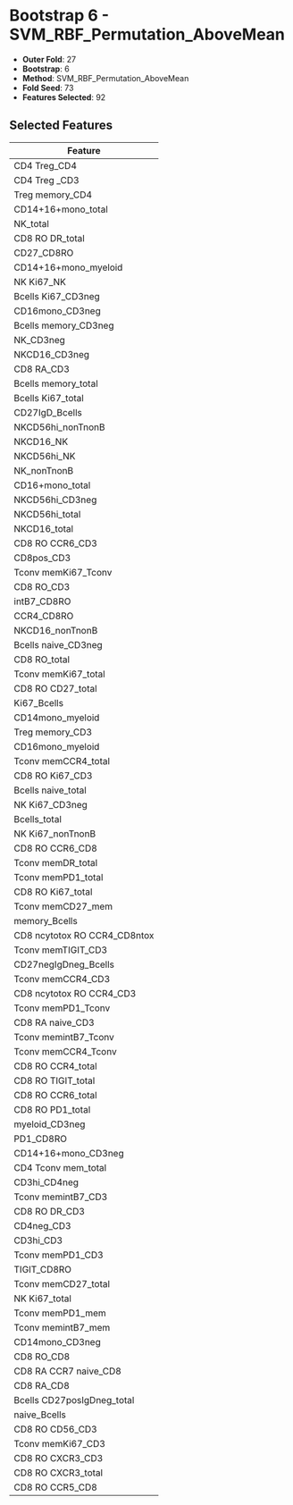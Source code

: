 # Bootstrap 6 - SVM_RBF_Permutation_AboveMean

- **Outer Fold**: 27
- **Bootstrap**: 6
- **Method**: SVM_RBF_Permutation_AboveMean
- **Fold Seed**: 73
- **Features Selected**: 92

## Selected Features

| Feature |
|---------|
| CD4 Treg_CD4 |
| CD4 Treg _CD3 |
| Treg memory_CD4 |
| CD14+16+mono_total |
| NK_total |
| CD8 RO DR_total |
| CD27_CD8RO |
| CD14+16+mono_myeloid |
| NK Ki67_NK |
| Bcells Ki67_CD3neg |
| CD16mono_CD3neg |
| Bcells memory_CD3neg |
| NK_CD3neg |
| NKCD16_CD3neg |
| CD8 RA_CD3 |
| Bcells memory_total |
| Bcells Ki67_total |
| CD27IgD_Bcells |
| NKCD56hi_nonTnonB |
| NKCD16_NK |
| NKCD56hi_NK |
| NK_nonTnonB |
| CD16+mono_total |
| NKCD56hi_CD3neg |
| NKCD56hi_total |
| NKCD16_total |
| CD8 RO CCR6_CD3 |
| CD8pos_CD3 |
| Tconv memKi67_Tconv |
| CD8 RO_CD3 |
| intB7_CD8RO |
| CCR4_CD8RO |
| NKCD16_nonTnonB |
| Bcells naive_CD3neg |
| CD8 RO_total |
| Tconv memKi67_total |
| CD8 RO CD27_total |
| Ki67_Bcells |
| CD14mono_myeloid |
| Treg memory_CD3 |
| CD16mono_myeloid |
| Tconv memCCR4_total |
| CD8  RO Ki67_CD3 |
| Bcells naive_total |
| NK Ki67_CD3neg |
| Bcells_total |
| NK Ki67_nonTnonB |
| CD8 RO CCR6_CD8 |
| Tconv memDR_total |
| Tconv memPD1_total |
| CD8 RO Ki67_total |
| Tconv memCD27_mem |
| memory_Bcells |
| CD8 ncytotox RO CCR4_CD8ntox |
| Tconv memTIGIT_CD3 |
| CD27negIgDneg_Bcells |
| Tconv memCCR4_CD3 |
| CD8 ncytotox RO CCR4_CD3 |
| Tconv memPD1_Tconv |
| CD8 RA naive_CD3 |
| Tconv memintB7_Tconv |
| Tconv memCCR4_Tconv |
| CD8 RO CCR4_total |
| CD8 RO TIGIT_total |
| CD8 RO CCR6_total |
| CD8 RO PD1_total |
| myeloid_CD3neg |
| PD1_CD8RO |
| CD14+16+mono_CD3neg |
| CD4 Tconv mem_total |
| CD3hi_CD4neg |
| Tconv memintB7_CD3 |
| CD8 RO DR_CD3 |
| CD4neg_CD3 |
| CD3hi_CD3 |
| Tconv memPD1_CD3 |
| TIGIT_CD8RO |
| Tconv memCD27_total |
| NK Ki67_total |
| Tconv memPD1_mem |
| Tconv memintB7_mem |
| CD14mono_CD3neg |
| CD8 RO_CD8 |
| CD8 RA CCR7 naive_CD8 |
| CD8 RA_CD8 |
| Bcells CD27posIgDneg_total |
| naive_Bcells |
| CD8 RO CD56_CD3 |
| Tconv memKi67_CD3 |
| CD8 RO CXCR3_CD3 |
| CD8 RO CXCR3_total |
| CD8 RO CCR5_CD8 |
